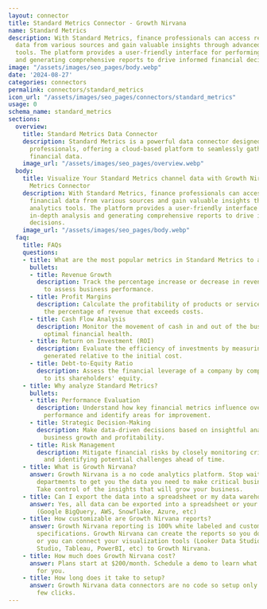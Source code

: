 ```yaml
---
layout: connector
title: Standard Metrics Connector - Growth Nirvana
name: Standard Metrics
description: With Standard Metrics, finance professionals can access real-time financial
  data from various sources and gain valuable insights through advanced analytics
  tools. The platform provides a user-friendly interface for performing in-depth analysis
  and generating comprehensive reports to drive informed financial decisions.
image: "/assets/images/seo_pages/body.webp"
date: '2024-08-27'
categories: connectors
permalink: connectors/standard_metrics
icon_url: "/assets/images/seo_pages/connectors/standard_metrics"
usage: 0
schema_name: standard_metrics
sections:
  overview:
    title: Standard Metrics Data Connector
    description: Standard Metrics is a powerful data connector designed for finance
      professionals, offering a cloud-based platform to seamlessly gather and analyze
      financial data.
    image_url: "/assets/images/seo_pages/overview.webp"
  body:
    title: Visualize Your Standard Metrics channel data with Growth Nirvana's Standard
      Metrics Connector
    description: With Standard Metrics, finance professionals can access real-time
      financial data from various sources and gain valuable insights through advanced
      analytics tools. The platform provides a user-friendly interface for performing
      in-depth analysis and generating comprehensive reports to drive informed financial
      decisions.
    image_url: "/assets/images/seo_pages/body.webp"
  faq:
    title: FAQs
    questions:
    - title: What are the most popular metrics in Standard Metrics to analyze?
      bullets:
      - title: Revenue Growth
        description: Track the percentage increase or decrease in revenue over time
          to assess business performance.
      - title: Profit Margins
        description: Calculate the profitability of products or services by measuring
          the percentage of revenue that exceeds costs.
      - title: Cash Flow Analysis
        description: Monitor the movement of cash in and out of the business to ensure
          optimal financial health.
      - title: Return on Investment (ROI)
        description: Evaluate the efficiency of investments by measuring the return
          generated relative to the initial cost.
      - title: Debt-to-Equity Ratio
        description: Assess the financial leverage of a company by comparing its debt
          to its shareholders' equity.
    - title: Why analyze Standard Metrics?
      bullets:
      - title: Performance Evaluation
        description: Understand how key financial metrics influence overall business
          performance and identify areas for improvement.
      - title: Strategic Decision-Making
        description: Make data-driven decisions based on insightful analysis to drive
          business growth and profitability.
      - title: Risk Management
        description: Mitigate financial risks by closely monitoring critical metrics
          and identifying potential challenges ahead of time.
    - title: What is Growth Nirvana?
      answer: Growth Nirvana is a no code analytics platform. Stop waiting for other
        departments to get you the data you need to make critical business decisions.
        Take control of the insights that will grow your business.
    - title: Can I export the data into a spreadsheet or my data warehouse?
      answer: Yes, all data can be exported into a spreadsheet or your data warehouse
        (Google BigQuery, AWS, Snowflake, Azure, etc)
    - title: How customizable are Growth Nirvana reports?
      answer: Growth Nirvana reporting is 100% white labeled and customized to your
        specifications. Growth Nirvana can create the reports so you don’t have to
        or you can connect your visualization tools (Looker Data Studio/Google Data
        Studio, Tableau, PowerBI, etc) to Growth Nirvana.
    - title: How much does Growth Nirvana cost?
      answer: Plans start at $200/month. Schedule a demo to learn what plan is best
        for you.
    - title: How long does it take to setup?
      answer: Growth Nirvana data connectors are no code so setup only requires a
        few clicks.
---
```

